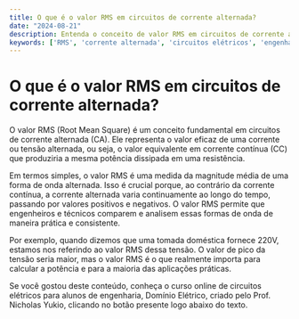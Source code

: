 ```yaml
---
title: O que é o valor RMS em circuitos de corrente alternada?
date: "2024-08-21"
description: Entenda o conceito de valor RMS em circuitos de corrente alternada e sua importância na análise de circuitos elétricos.
keywords: ['RMS', 'corrente alternada', 'circuitos elétricos', 'engenharia', 'valor eficaz']
---
```


# O que é o valor RMS em circuitos de corrente alternada?

O valor RMS (Root Mean Square) é um conceito fundamental em circuitos de corrente alternada (CA). Ele representa o valor eficaz de uma corrente ou tensão alternada, ou seja, o valor equivalente em corrente contínua (CC) que produziria a mesma potência dissipada em uma resistência.

Em termos simples, o valor RMS é uma medida da magnitude média de uma forma de onda alternada. Isso é crucial porque, ao contrário da corrente contínua, a corrente alternada varia continuamente ao longo do tempo, passando por valores positivos e negativos. O valor RMS permite que engenheiros e técnicos comparem e analisem essas formas de onda de maneira prática e consistente.

Por exemplo, quando dizemos que uma tomada doméstica fornece 220V, estamos nos referindo ao valor RMS dessa tensão. O valor de pico da tensão seria maior, mas o valor RMS é o que realmente importa para calcular a potência e para a maioria das aplicações práticas.

Se você gostou deste conteúdo, conheça o curso online de circuitos elétricos para alunos de engenharia, Domínio Elétrico, criado pelo Prof. Nicholas Yukio, clicando no botão presente logo abaixo do texto.